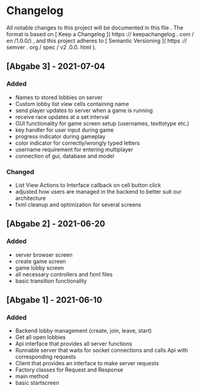 # Changelog
All notable changes to this project will be documented
in this file .
The format is based on
[ Keep a Changelog ]( https :// keepachangelog . com / en /1.0.0/) ,
and this project adheres to
[ Semantic Versioning ]( https :// semver . org / spec / v2 .0.0. html ).

## [Abgabe 3] - 2021-07-04
### Added
- Names to stored lobbies on server
- Custom lobby list view cells containing name 
- send player updates to server when a game is running
- receive race updates at a set interval
- GUI functionality for game screen setup (usernames, texttotype etc.)
- key handler for user input during game
- progress indicator during gameplay
- color indicator for correctly/wrongly typed letters  
- username requirement for entering multiplayer
- connection of gui, database and model

### Changed
- List View Actions to Interface callback on cell button click
- adjusted how users are managed in the backend to better suit our architecture
- fxml cleanup and optimization for several screens

## [Abgabe 2] - 2021-06-20
### Added
- server browser screen
- create game screen
- game lobby screen  
- all necessary controllers and fxml files
- basic transition functionality

## [Abgabe 1] - 2021-06-10
### Added
- Backend lobby management (create, join, leave, start)
- Get all open lobbies
- Api interface that provides all server functions
- Runnable server that waits for socket connections and calls Api with corresponding requests
- Client that provides an interface to make server requests
- Factory classes for Request and Response
- main method
- basic startscreen
